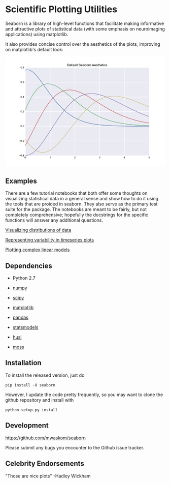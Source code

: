 Scientific Plotting Utilities
=============================

Seaborn is a library of high-level functions that facilitate making informative
and attractive plots of statistical data (with some emphasis on neuroimaging
applications) using matplotlib.

It also provides concise control over the aesthetics of the plots, improving on
matplotlib's default look:

![](examples/example_plot.png "Example Seaborn Plot")


Examples
--------

There are a few tutorial notebooks that both offer some thoughts on visualizing
statistical data in a general sense and show how to do it using the tools that
are proided in seaborn. They also serve as the primary test suite for the package.
The notebooks are meant to be fairly, but not completely comprehensive;
hopefully the docstrings for the specific functions will answer any additional
questions.

[Visualizing distributions of data](http://nbviewer.ipython.org/urls/raw.github.com/mwaskom/seaborn/master/examples/plotting_distributions.ipynb)

[Representing variability in timeseries plots](http://nbviewer.ipython.org/urls/raw.github.com/mwaskom/seaborn/master/examples/timeseries_plots.ipynb)

[Plotting complex linear models](http://nbviewer.ipython.org/urls/raw.github.com/mwaskom/seaborn/master/examples/linear_models.ipynb)


Dependencies
------------

- Python 2.7

- [numpy](http://www.numpy.org/)

- [scipy](http://www.scipy.org/)

- [matplotlib](matplotlib.sourceforge.net)

- [pandas](http://pandas.pydata.org/)

- [statsmodels](http://statsmodels.sourceforge.net/)

- [husl](https://github.com/boronine/pyhusl)

- [moss](http://github.com/mwaskom/moss)


Installation
------------

To install the released version, just do

    pip install -U seaborn

However, I update the code pretty frequently, so you may want to clone the
github repository and install with

    python setup.py install


Development
-----------

https://github.com/mwaskom/seaborn

Please submit any bugs you encounter to the Github issue tracker.


Celebrity Endorsements
----------------------

"Those are nice plots" -Hadley Wickham

